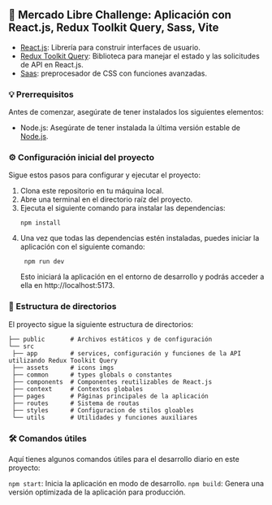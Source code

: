 ## :rocket: Mercado Libre Challenge: Aplicación con React.js, Redux Toolkit Query, Sass, Vite

- [React.js](https://reactjs.org/): Librería para construir interfaces de usuario.
- [Redux Toolkit Query](https://redux-toolkit.js.org/rtk-query/overview): Biblioteca para manejar el estado y las solicitudes de API en React.js.
- [Saas](https://sass-lang.com/): preprocesador de CSS con funciones avanzadas.

### :bulb: Prerrequisitos

Antes de comenzar, asegúrate de tener instalados los siguientes elementos:

- Node.js: Asegúrate de tener instalada la última versión estable de [Node.js](https://nodejs.org/).

### :gear: Configuración inicial del proyecto

Sigue estos pasos para configurar y ejecutar el proyecto:

1. Clona este repositorio en tu máquina local.
2. Abre una terminal en el directorio raíz del proyecto.
3. Ejecuta el siguiente comando para instalar las dependencias:
   ```shell
   npm install
   ```
4. Una vez que todas las dependencias estén instaladas, puedes iniciar la aplicación con el siguiente comando:
   ```shell
    npm run dev
   ```
   Esto iniciará la aplicación en el entorno de desarrollo y podrás acceder a ella en http://localhost:5173.

### :file_folder: Estructura de directorios

El proyecto sigue la siguiente estructura de directorios:

```shell
├── public       # Archivos estáticos y de configuración
└── src
 ├── app         # services, configuración y funciones de la API utilizando Redux Toolkit Query
 ├── assets      # icons imgs
 ├── common      # types globals o constantes
 ├── components  # Componentes reutilizables de React.js
 ├── context     # Contextos globales
 ├── pages       # Páginas principales de la aplicación
 ├── routes      # Sistema de routas
 ├── styles      # Configuracion de stilos gloables
 └── utils       # Utilidades y funciones auxiliares
```

### :hammer_and_wrench: Comandos útiles

Aquí tienes algunos comandos útiles para el desarrollo diario en este proyecto:

`npm start`: Inicia la aplicación en modo de desarrollo.
`npm build`: Genera una versión optimizada de la aplicación para producción.
